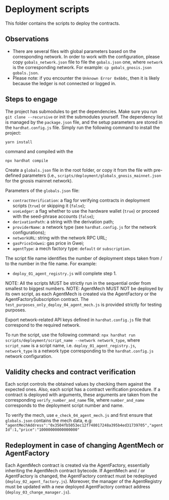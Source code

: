 # Deployment scripts

This folder contains the scripts to deploy the contracts.

## Observations
- There are several files with global parameters based on the corresponding network. In order to work with the configuration, please copy `gobals_network.json` file to file the `gobals.json` one, where `network` is the corresponding network. For example: `cp gobals_gnosis.json gobals.json`.
- Please note: if you encounter the `Unknown Error 0x6b0c`, then it is likely because the ledger is not connected or logged in.

## Steps to engage
The project has submodules to get the dependencies. Make sure you run `git clone --recursive` or init the submodules yourself.
The dependency list is managed by the `package.json` file, and the setup parameters are stored in the `hardhat.config.js` file.
Simply run the following command to install the project:
```
yarn install
```
command and compiled with the
```
npx hardhat compile
```

Create a `globals.json` file in the root folder, or copy it from the file with pre-defined parameters (i.e., `scripts/deployment/globals_gnosis_mainnet.json` for the gnosis mainnet network).

Parameters of the `globals.json` file:
- `contractVerification`: a flag for verifying contracts in deployment scripts (`true`) or skipping it (`false`);
- `useLedger`: a flag whether to use the hardware wallet (`true`) or proceed with the seed-phrase accounts (`false`);
- `derivationPath`: a string with the derivation path;
- `providerName`: a network type (see `hardhat.config.js` for the network configurations);
- `networkURL`: string with the network RPC URL;
- `gasPriceInGwei`: gas price in Gwei;
- `agentType`: a mech factory type: `default` or `subscription`.

The script file name identifies the number of deployment steps taken from / to the number in the file name. For example:
- `deploy_01_agent_registry.js` will complete step 1.

NOTE: All the scripts MUST be strictly run in the sequential order from smallest to biggest numbers.
NOTE: AgentMech MUST NOT be deployed by its own script, as each AgentMech is created via the AgentFactory or
the AgentFactorySubscription contract.
The `test_purposes_only_deploy_04_agent_mech.js` is provided strictly for testing purposes.

Export network-related API keys defined in `hardhat.config.js` file that correspond to the required network.

To run the script, use the following command:
`npx hardhat run scripts/deployment/script_name --network network_type`,
where `script_name` is a script name, i.e. `deploy_01_agent_registry.js`, `network_type` is a network type corresponding
to the `hardhat.config.js` network configuration.

## Validity checks and contract verification
Each script controls the obtained values by checking them against the expected ones. Also, each script has a contract
verification procedure. If a contract is deployed with arguments, these arguments are taken from the corresponding
`verify_number_and_name` file, where `number_and_name` corresponds to the deployment script number and name.

To verify the mech, use `e_check_04_agent_mech.js` and first ensure that `globals.json` contains the mech data,
e.g: `"agentMechAddress":"0x3504fb5053ec12f748017248a395b4ed31739705","agentId":1,"price":"10000000000000000"`

## Redeployment in case of changing AgentMech or AgentFactory
Each AgentMech contract is created via the AgentFactory, essentially inheriting the AgentMech contract bytecode. If AgentMech
and / or AgentFactory is changed, the AgentFactory contract must be redeployed (`deploy_02_agent_factory.js`). Moreover,
the manager of the AgentRegistry must be updated with a new deployed AgentFactory contract address (`deploy_03_change_manager.js`).
